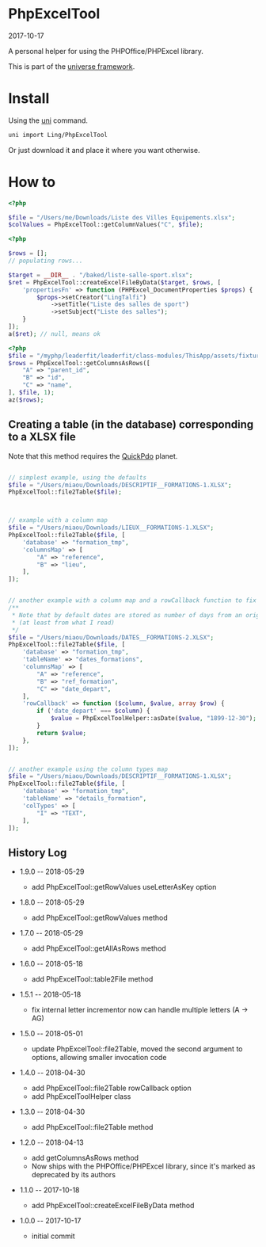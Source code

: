 PhpExcelTool
===========
2017-10-17


A personal helper for using the PHPOffice/PHPExcel library.


This is part of the [universe framework](https://github.com/karayabin/universe-snapshot).


Install
==========
Using the [uni](https://github.com/lingtalfi/universe-naive-importer) command.
```bash
uni import Ling/PhpExcelTool
```

Or just download it and place it where you want otherwise.




How to
==========


```php
<?php

$file = "/Users/me/Downloads/Liste des Villes Equipements.xlsx";
$colValues = PhpExcelTool::getColumnValues("C", $file);

```





```php
<?php

$rows = [];
// populating rows...

$target = __DIR__ . "/baked/liste-salle-sport.xlsx";
$ret = PhpExcelTool::createExcelFileByData($target, $rows, [
    'propertiesFn' => function (PHPExcel_DocumentProperties $props) {
        $props->setCreator("LingTalfi")
            ->setTitle("Liste des salles de sport")
            ->setSubject("Liste des salles");
    }
]);
a($ret); // null, means ok

```


```php
<?php 
$file = "/myphp/leaderfit/leaderfit/class-modules/ThisApp/assets/fixtures/ID_CATEGORIES.XLSX";
$rows = PhpExcelTool::getColumnsAsRows([
    "A" => "parent_id",
    "B" => "id",
    "C" => "name",
], $file, 1);
az($rows);
```



Creating a table (in the database) corresponding to a XLSX file
-------------------------

Note that this method requires the [QuickPdo](https://github.com/lingtalfi/Quickpdo) planet.


```php

// simplest example, using the defaults
$file = "/Users/miaou/Downloads/DESCRIPTIF__FORMATIONS-1.XLSX";
PhpExcelTool::file2Table($file);



// example with a column map
$file = "/Users/miaou/Downloads/LIEUX__FORMATIONS-1.XLSX";
PhpExcelTool::file2Table($file, [
    'database' => "formation_tmp",
    'columnsMap' => [
        "A" => "reference",
        "B" => "lieu",
    ],
]);


// another example with a column map and a rowCallback function to fix the dates
/**
 * Note that by default dates are stored as number of days from an origin date in excel
 * (at least from what I read)
 */
$file = "/Users/miaou/Downloads/DATES__FORMATIONS-2.XLSX";
PhpExcelTool::file2Table($file, [
    'database' => "formation_tmp",
    'tableName' => "dates_formations",
    'columnsMap' => [
        "A" => "reference",
        "B" => "ref_formation",
        "C" => "date_depart",
    ],
    'rowCallback' => function ($column, $value, array $row) {
        if ('date_depart' === $column) {
            $value = PhpExcelToolHelper::asDate($value, "1899-12-30");
        }
        return $value;
    },
]);


// another example using the column types map
$file = "/Users/miaou/Downloads/DESCRIPTIF__FORMATIONS-1.XLSX";
PhpExcelTool::file2Table($file, [
    'database' => "formation_tmp",
    'tableName' => "details_formation",
    'colTypes' => [
        "I" => "TEXT",
    ],
]);


```


History Log
------------------
    
- 1.9.0 -- 2018-05-29

    - add PhpExcelTool::getRowValues useLetterAsKey option 
    
- 1.8.0 -- 2018-05-29

    - add PhpExcelTool::getRowValues method 
    
- 1.7.0 -- 2018-05-29

    - add PhpExcelTool::getAllAsRows method 
    
- 1.6.0 -- 2018-05-18

    - add PhpExcelTool::table2File method 
    
- 1.5.1 -- 2018-05-18

    - fix internal letter incrementor now can handle multiple letters (A -> AG) 
    
- 1.5.0 -- 2018-05-01

    - update PhpExcelTool::file2Table, moved the second argument to options, allowing smaller invocation code

- 1.4.0 -- 2018-04-30

    - add PhpExcelTool::file2Table rowCallback option
    - add PhpExcelToolHelper class

- 1.3.0 -- 2018-04-30

    - add PhpExcelTool::file2Table method

- 1.2.0 -- 2018-04-13

    - add getColumnsAsRows method
    - Now ships with the PHPOffice/PHPExcel library, since it's marked as deprecated by its authors
    
- 1.1.0 -- 2017-10-18

    - add PhpExcelTool::createExcelFileByData method
    
- 1.0.0 -- 2017-10-17

    - initial commit